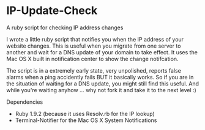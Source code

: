IP-Update-Check
===============

A ruby script for checking IP address changes

I wrote a little ruby script that notifies you when the IP address of your website changes. This is useful when you migrate from one server to another and wait for a DNS update of your domain to take effect. It uses the Mac OS X built in notification center to show the change notifcation. 

The script is in a extremely early state, very unpolished, reports false alarms when a  ping accidently fails BUT it basically works. So if you are in the situation of waiting for a DNS update, you might still find this useful. And while you're waiting anyhow … why not fork it and take it to the next level :)

Dependencies
* Ruby 1.9.2 (because it uses Resolv.rb for the IP lookup)
* Terminal-Notifier for the Mac OS X System Notifications
